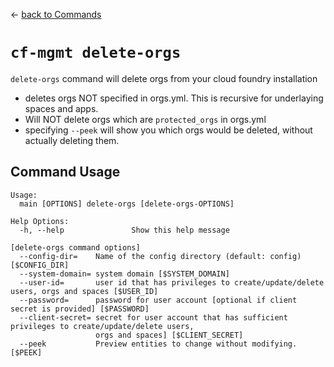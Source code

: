 &larr; [back to Commands](../README.md)

# `cf-mgmt delete-orgs`

`delete-orgs` command will delete orgs from your cloud foundry installation
- deletes orgs NOT specified in orgs.yml.  This is recursive for underlaying spaces and apps.
- Will NOT delete orgs which are `protected_orgs` in orgs.yml
- specifying `--peek` will show you which orgs would be deleted, without actually deleting them.

## Command Usage

```
Usage:
  main [OPTIONS] delete-orgs [delete-orgs-OPTIONS]

Help Options:
  -h, --help               Show this help message

[delete-orgs command options]
  --config-dir=    Name of the config directory (default: config) [$CONFIG_DIR]
  --system-domain= system domain [$SYSTEM_DOMAIN]
  --user-id=       user id that has privileges to create/update/delete users, orgs and spaces [$USER_ID]
  --password=      password for user account [optional if client secret is provided] [$PASSWORD]
  --client-secret= secret for user account that has sufficient privileges to create/update/delete users,
                   orgs and spaces] [$CLIENT_SECRET]
  --peek           Preview entities to change without modifying. [$PEEK]
```
